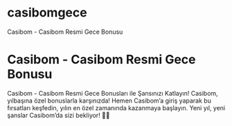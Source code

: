# casibomgece
Casibom - Casibom Resmi Gece Bonusu
# Casibom - Casibom Resmi Gece Bonusu

Casibom - Casibom Resmi Gece Bonusları ile Şansınızı Katlayın!
Casibom, yılbaşına özel bonuslarla karşınızda! Hemen Casibom’a giriş yaparak bu fırsatları keşfedin, yılın en özel zamanında kazanmaya başlayın. Yeni yıl, yeni şanslar Casibom’da sizi bekliyor! 🎁✨
